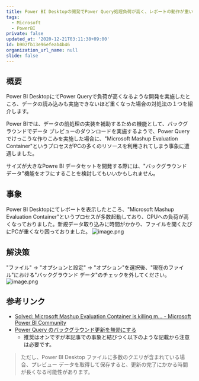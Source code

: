 ```yaml
---
title: Power BI Desktopの開発でPower Query処理負荷が高く、レポートの動作が重い場合の対処方法
tags:
  - Microsoft
  - PowerBI
private: false
updated_at: '2020-12-21T03:11:38+09:00'
id: b902fb13e96efeab4b46
organization_url_name: null
slide: false
---
```

## 概要
Power BI DesktopにてPower Queryで負荷が高くなるような開発を実施したところ、データの読み込みも実施できないほど重くなった場合の対処法の１つを紹介します。

Power BIでは、データの前処理の実装を補助するための機能として、バックグラウンドでデータ プレビューのダウンロードを実施するようで、Power Queryでけっこうな作りこみを実施した場合に、"Microsoft Mashup Evaluation Container"というプロセスがPCの多くのリソースを利用されてしまう事象に遭遇しました。

サイズが大きなPowre BI データセットを開発する際には、"バックグラウンド データ"機能をオフにすることを検討してもいいかもしれません。

## 事象
Power BI Desktopにてレポートを表示したところ、"Microsoft Mashup Evaluation Container"というプロセスが多数起動しており、CPUへの負荷が高くなっておりました。新規データ取り込みに時間がかかり、ファイルを開くたびにPCが重くなり困っておりました。
![image.png](https://qiita-image-store.s3.ap-northeast-1.amazonaws.com/0/24031/88beee20-a2df-5d3f-4f39-ec5f8772ad4c.png)


## 解決策
"ファイル" -> "オプションと設定" -> "オプション"を選択後、"現在のファイル"における"バックグラウンド データ"のチェックを外してください。
![image.png](https://qiita-image-store.s3.ap-northeast-1.amazonaws.com/0/24031/559c00d5-0f95-866f-dbc9-048ae382c2ec.png)

## 参考リンク

- [Solved: Microsoft Mashup Evaluation Container is killing m... - Microsoft Power BI Community](https://community.powerbi.com/t5/Desktop/Microsoft-Mashup-Evaluation-Container-is-killing-my-box-PowerBI/td-p/120441)
- [Power Query のバックグラウンド更新を無効にする](https://docs.microsoft.com/ja-jp/power-bi/guidance/power-query-background-refresh)
    - 推奨はオンですが本記事での事象と結びつく以下のような記載から注意は必要です。

> ただし、Power BI Desktop ファイルに多数のクエリが含まれている場合、プレビュー データを取得して保存すると、更新の完了にかかる時間が長くなる可能性があります。

